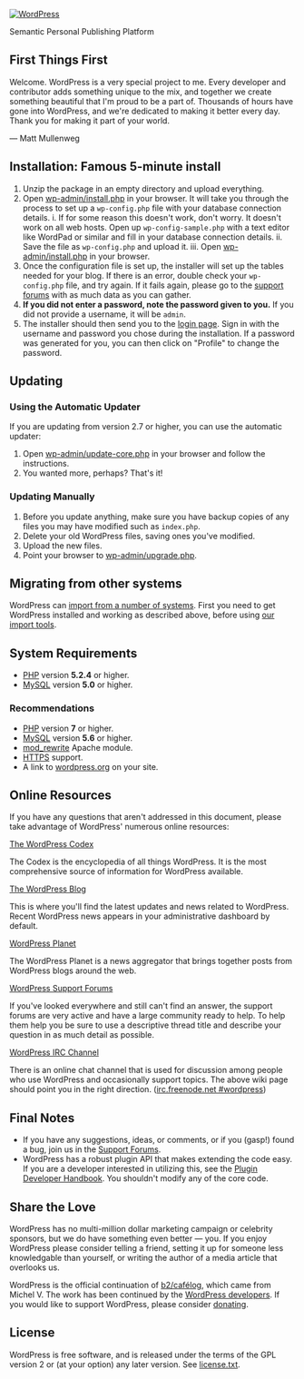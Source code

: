 [![WordPress](wp-admin/images/wordpress-logo.png)](https://wordpress.org/)

Semantic Personal Publishing Platform

## First Things First

Welcome. WordPress is a very special project to me. Every developer and
contributor adds something unique to the mix, and together we create something
beautiful that I'm proud to be a part of. Thousands of hours have gone into
WordPress, and we're dedicated to making it better every day. Thank you for
making it part of your world.

— Matt Mullenweg

## Installation: Famous 5-minute install

1. Unzip the package in an empty directory and upload everything.
2. Open [wp-admin/install.php](wp-admin/install.php) in your browser. It will
take you through the process to set up a `wp-config.php` file with your database
connection details.
  i. If for some reason this doesn't work, don't worry. It doesn't work on all
	web hosts. Open up `wp-config-sample.php` with a text editor like WordPad or
	similar and fill in your database connection details.
	ii. Save the file as `wp-config.php` and upload it.
  iii. Open [wp-admin/install.php](wp-admin/install.php) in your browser.
3. Once the configuration file is set up, the installer will set up the tables
needed for your blog. If there is an error, double check your `wp-config.php`
file, and try again. If it fails again, please go to the
[support forums](https://wordpress.org/support/) with as much data as you can
gather.
4. **If you did not enter a password, note the password given to you.** If you
did not provide a username, it will be `admin`.
5. The installer should then send you to the [login page](wp-login.php). Sign in
with the username and password you chose during the installation. If a password
was generated for you, you can then click on "Profile" to change the password.

## Updating

### Using the Automatic Updater

If you are updating from version 2.7 or higher, you can use the automatic
updater:

1. Open [wp-admin/update-core.php](wp-admin/update-core.php) in your browser and
follow the instructions.
2. You wanted more, perhaps? That's it!

### Updating Manually

1. Before you update anything, make sure you have backup copies of any files you
may have modified such as `index.php`.
2. Delete your old WordPress files, saving ones you've modified.
3. Upload the new files.
4. Point your browser to [wp-admin/upgrade.php](wp-admin/upgrade.php).

## Migrating from other systems

WordPress can [import from a number of systems](https://codex.wordpress.org/Importing_Content).
First you need to get WordPress installed and working as described above, before
using [our import tools](wp-admin/import.php).

## System Requirements

- [PHP](https://secure.php.net/) version **5.2.4** or higher.
- [MySQL](https://www.mysql.com/) version **5.0** or higher.

### Recommendations

- [PHP](https://secure.php.net/) version **7** or higher.
- [MySQL](https://www.mysql.com/) version **5.6** or higher.
- [mod_rewrite](https://httpd.apache.org/docs/2.2/mod/mod_rewrite.html) Apache
module.
- [HTTPS](https://wordpress.org/news/2016/12/moving-toward-ssl/) support.
- A link to [wordpress.org](https://wordpress.org/) on your site.

## Online Resources

If you have any questions that aren't addressed in this document, please take
advantage of WordPress' numerous online resources:

[The WordPress Codex](https://codex.wordpress.org/)

The Codex is the encyclopedia of all things WordPress. It is the most
comprehensive source of information for WordPress available.

[The WordPress Blog](https://wordpress.org/news/)

This is where you'll find the latest updates and news related to WordPress.
Recent WordPress news appears in your administrative dashboard by default.

[WordPress Planet](https://planet.wordpress.org/)

The WordPress Planet is a news aggregator that brings together posts from
WordPress blogs around the web.

[WordPress Support Forums](https://wordpress.org/support/)

If you've looked everywhere and still can't find an answer, the support forums
are very active and have a large community ready to help. To help them help you
be sure to use a descriptive thread title and describe your question in as much
detail as possible.

[WordPress IRC Channel](https://codex.wordpress.org/IRC)

There is an online chat channel that is used for discussion among people who use
WordPress and occasionally support topics. The above wiki page should point you
in the right direction. ([irc.freenode.net #wordpress](irc://irc.freenode.net/wordpress))

## Final Notes
- If you have any suggestions, ideas, or comments, or if you (gasp!) found a
bug, join us in the [Support Forums](https://wordpress.org/support/).
- WordPress has a robust plugin API that makes extending the code easy. If you
are a developer interested in utilizing this, see the
[Plugin Developer Handbook](https://developer.wordpress.org/plugins/). You
shouldn't modify any of the core code.

## Share the Love

WordPress has no multi-million dollar marketing campaign or celebrity sponsors,
but we do have something even better — you. If you enjoy WordPress please
consider telling a friend, setting it up for someone less knowledgable than
yourself, or writing the author of a media article that overlooks us.

WordPress is the official continuation of [b2/cafélog](http://cafelog.com/),
which came from Michel V. The work has been continued by the
[WordPress developers](https://wordpress.org/about/). If you would like to
support WordPress, please consider [donating](https://wordpress.org/donate/).

## License
WordPress is free software, and is released under the terms of the GPL version 2
or (at your option) any later version. See [license.txt](license.txt).
